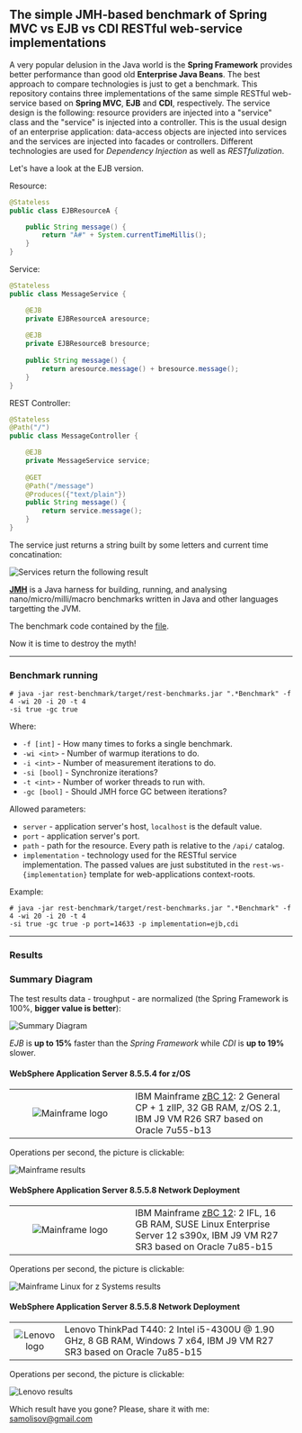 ## The simple JMH-based benchmark of Spring MVC vs EJB vs CDI RESTful web-service implementations

A very popular delusion in the Java world is the **Spring Framework** provides better performance than good old **Enterprise Java Beans**. The
best approach to compare technologies is just to get a benchmark. This repository contains three implementations of the same simple
RESTful web-service based on **Spring MVC**, **EJB** and **CDI**, respectively. The service design is the following: resource providers are injected 
into a "service" class and the "service" is injected into a controller. This is the usual design of an enterprise application: data-access 
objects are injected into services and the services are injected into facades or controllers. Different technologies are used for *Dependency Injection* 
as well as *RESTfulization*.

Let's have a look at the EJB version.

Resource:

```java
@Stateless
public class EJBResourceA {

    public String message() {
        return "A#" + System.currentTimeMillis();
    }
}
```

Service:

```java
@Stateless
public class MessageService {

    @EJB
    private EJBResourceA aresource;
    
    @EJB
    private EJBResourceB bresource;
    
    public String message() {
        return aresource.message() + bresource.message();
    }
}

``` 

REST Controller:

```java
@Stateless
@Path("/")
public class MessageController {

    @EJB
    private MessageService service;
    
    @GET
    @Path("/message")
    @Produces({"text/plain"})
    public String message() {
        return service.message();
    }
}

```

The service just returns a string built by some letters and current time concatination:

![Services return the following result](http://1.bp.blogspot.com/-2ZHUvA7OSoo/Vn1t0F9m9yI/AAAAAAAADtk/6SWbm_pKXCQ/s1600/service-result.png)

**[JMH](http://openjdk.java.net/projects/code-tools/jmh/ "OpenJDK JMH Tool")** is a Java harness for building, running, and analysing 
nano/micro/milli/macro benchmarks written in Java and other languages targetting the JVM.

The benchmark code contained by the [file](rest-benchmark/src/main/java/psamolysov/demo/restws/benchmark/RestImplementationsBenchmark.java).

Now it is time to destroy the myth!

***

### Benchmark running

```
# java -jar rest-benchmark/target/rest-benchmarks.jar ".*Benchmark" -f 4 -wi 20 -i 20 -t 4 
-si true -gc true
```

Where:

- `-f [int]` - How many times to forks a single benchmark.
- `-wi <int>` - Number of warmup iterations to do.
- `-i <int>` - Number of measurement iterations to do.
- `-si [bool]` - Synchronize iterations?
- `-t <int>` - Number of worker threads to run with.
- `-gc [bool]` - Should JMH force GC between iterations?


Allowed parameters:

- `server` - application server's host, `localhost` is the default value.
- `port` - application server's port.
- `path` - path for the resource. Every path is relative to the `/api/` catalog.
- `implementation` - technology used for the RESTful service implementation. The passed values are just substituted
   in the `rest-ws-{implementation}` template for web-applications context-roots.

Example:

```
# java -jar rest-benchmark/target/rest-benchmarks.jar ".*Benchmark" -f 4 -wi 20 -i 20 -t 4 
-si true -gc true -p port=14633 -p implementation=ejb,cdi
```
***

### Results

### Summary Diagram

The test results data - troughput - are normalized (the Spring Framework is 100%, **bigger value is better**):

![Summary Diagram](http://2.bp.blogspot.com/-XzR4h_VLOa0/VoEWInXvPSI/AAAAAAAADuc/iKYTeEEKLlk/s1600/ghraphical-results.png)

*EJB* is **up to 15%** faster than the *Spring Framework* while *CDI* is **up to 19%** slower. 


#### WebSphere Application Server 8.5.5.4 for z/OS

<table cellspacing="0" cellpadding="0">
  <tbody>
    <tr>
      <td align="center" width="200"><img alt="Mainframe logo" src="http://2.bp.blogspot.com/-fEALuKC-JGs/Vn1qDftkrhI/AAAAAAAADtU/MJPqzLx5FHk/s1600/zBC12-small.jpg"/></td>
      <td valign="top">IBM Mainframe <a href="http://www-03.ibm.com/systems/z/hardware/zenterprise/zbc12.html" title="IBM zEnterprise Business Class 12">
            zBC 12</a>: 2 General CP + 1 zIIP, 32 GB RAM, z/OS 2.1, IBM J9 VM R26 SR7 based on Oracle 7u55-b13</td>
    </tr>
  </tbody>
</table>

Operations per second, the picture is clickable:

![Mainframe results][zBC results]

[zBC results]: http://1.bp.blogspot.com/-VUcmJ1MQ0uw/Vn2VAIpan6I/AAAAAAAADuA/XdHP4UeWkYQ/s1600/zBC12-result-t-4.png


#### WebSphere Application Server 8.5.5.8 Network Deployment

<table cellspacing="0" cellpadding="0">
  <tbody>
    <tr>
      <td align="center" width="200"><img alt="Mainframe logo" src="http://2.bp.blogspot.com/-fEALuKC-JGs/Vn1qDftkrhI/AAAAAAAADtU/MJPqzLx5FHk/s1600/zBC12-small.jpg"/></td>
      <td valign="top">IBM Mainframe <a href="http://www-03.ibm.com/systems/z/hardware/zenterprise/zbc12.html" title="IBM zEnterprise Business Class 12">
            zBC 12</a>: 2 IFL, 16 GB RAM, SUSE Linux Enterprise Server 12 s390x, IBM J9 VM R27 SR3 based on Oracle 7u85-b15</td>
    </tr>
  </tbody>
</table>

Operations per second, the picture is clickable:

![Mainframe Linux for z Systems results][zBC linux results]

[zBC linux results]: http://4.bp.blogspot.com/-Q_LOdUS0U1c/Vn2R6VJ_OII/AAAAAAAADt0/QMbyPLkwVLA/s1600/zBC12-result-linux-t-4.png


#### WebSphere Application Server 8.5.5.8 Network Deployment

<table cellspacing="0" cellpadding="0">
  <tbody>
    <tr>
      <td align="center"><img alt="Lenovo logo" src="http://2.bp.blogspot.com/-L65s__CNEdk/Vn1qDWGmO7I/AAAAAAAADtQ/-3NhFdheggo/s1600/Lenovo-small.jpg"/></td>
      <td valign="top">Lenovo ThinkPad T440: 2 Intel i5-4300U @ 1.90 GHz, 8 GB RAM, Windows 7 x64, IBM J9 VM R27 SR3 based 
        on Oracle 7u85-b15</td>
    </tr>
  </tbody>
</table>

Operations per second, the picture is clickable:

![Lenovo results][Lenovo results]

[Lenovo results]: http://2.bp.blogspot.com/-pGUHfVt3rzw/VoEUKd75DMI/AAAAAAAADuQ/Jpoh7WDyGbA/s1600/Lenovo-result-t-4.png


Which result have you gone? Please, share it with me: <samolisov@gmail.com>
